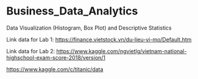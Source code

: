 # Business_Data_Analytics
Data Visualization (Histogram, Box Plot) and Descriptive Statistics

Link data for Lab 1:  https://finance.vietstock.vn/du-lieu-vi-mo/Default.htm

Link data for Lab 2:
https://www.kaggle.com/ngvietlg/vietnam-national-highschool-exam-score-2018/version/1

https://www.kaggle.com/c/titanic/data
